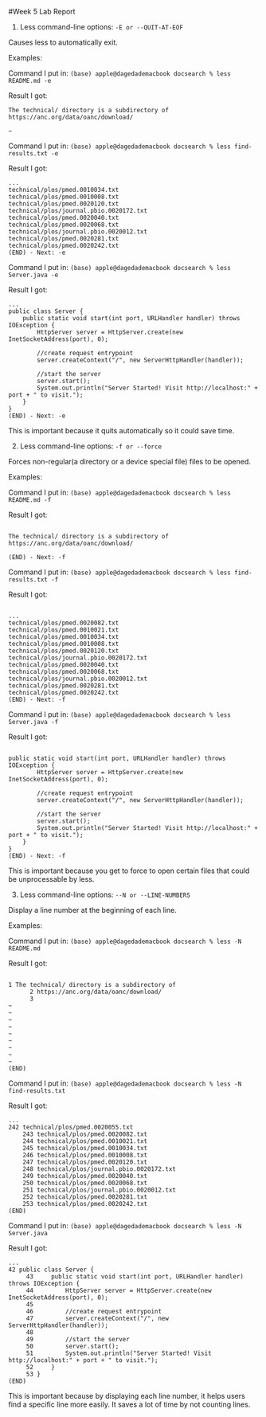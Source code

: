 #Week 5 Lab Report


1. Less command-line options:
```-E or --QUIT-AT-EOF ```

Causes less to automatically exit.

Examples:

Command I put in:
```(base) apple@dagedademacbook docsearch % less README.md -e ```

Result I got: 
```
The technical/ directory is a subdirectory of
https://anc.org/data/oanc/download/

~
```

Command I put in:
```(base) apple@dagedademacbook docsearch % less find-results.txt -e ```

Result I got: 
```
...
technical/plos/pmed.0010034.txt
technical/plos/pmed.0010008.txt
technical/plos/pmed.0020120.txt
technical/plos/journal.pbio.0020172.txt
technical/plos/pmed.0020040.txt
technical/plos/pmed.0020068.txt
technical/plos/journal.pbio.0020012.txt
technical/plos/pmed.0020281.txt
technical/plos/pmed.0020242.txt
(END) - Next: -e
```

Command I put in:
```(base) apple@dagedademacbook docsearch % less Server.java -e ```

Result I got:
```
...
public class Server {
    public static void start(int port, URLHandler handler) throws IOException {
        HttpServer server = HttpServer.create(new InetSocketAddress(port), 0);

        //create request entrypoint
        server.createContext("/", new ServerHttpHandler(handler));

        //start the server
        server.start();
        System.out.println("Server Started! Visit http://localhost:" + port + " to visit.");
    }
}
(END) - Next: -e
```

This is important because it quits automatically so it could save time.

2. Less command-line options: 
```-f or --force ```

Forces non-regular(a directory or a device special file) files to be opened.   

Examples:

Command I put in:
```(base) apple@dagedademacbook docsearch % less README.md -f ```

Result I got: 
```

The technical/ directory is a subdirectory of
https://anc.org/data/oanc/download/

(END) - Next: -f
```

Command I put in:
```(base) apple@dagedademacbook docsearch % less find-results.txt -f ```

Result I got: 
```

...
technical/plos/pmed.0020082.txt
technical/plos/pmed.0010021.txt
technical/plos/pmed.0010034.txt
technical/plos/pmed.0010008.txt
technical/plos/pmed.0020120.txt
technical/plos/journal.pbio.0020172.txt
technical/plos/pmed.0020040.txt
technical/plos/pmed.0020068.txt
technical/plos/journal.pbio.0020012.txt
technical/plos/pmed.0020281.txt
technical/plos/pmed.0020242.txt
(END) - Next: -f
```

Command I put in:
```(base) apple@dagedademacbook docsearch % less Server.java -f ```

Result I got:
```

public static void start(int port, URLHandler handler) throws IOException {
        HttpServer server = HttpServer.create(new InetSocketAddress(port), 0);

        //create request entrypoint
        server.createContext("/", new ServerHttpHandler(handler));

        //start the server
        server.start();
        System.out.println("Server Started! Visit http://localhost:" + port + " to visit.");
    }
}
(END) - Next: -f
```

This is important because you get to force to open certain files that could be unprocessable by less.

3. Less command-line options: 
```--N or --LINE-NUMBERS ```

Display a line number at the beginning of each line.

Examples:

Command I put in:
```(base) apple@dagedademacbook docsearch % less -N README.md ```

Result I got:
```

1 The technical/ directory is a subdirectory of
      2 https://anc.org/data/oanc/download/
      3 
~
~
~
~
~
~
~
~
~
(END)
``` 

Command I put in:
```(base) apple@dagedademacbook docsearch % less -N find-results.txt ```

Result I got:
```
...
242 technical/plos/pmed.0020055.txt
    243 technical/plos/pmed.0020082.txt
    244 technical/plos/pmed.0010021.txt
    245 technical/plos/pmed.0010034.txt
    246 technical/plos/pmed.0010008.txt
    247 technical/plos/pmed.0020120.txt
    248 technical/plos/journal.pbio.0020172.txt
    249 technical/plos/pmed.0020040.txt
    250 technical/plos/pmed.0020068.txt
    251 technical/plos/journal.pbio.0020012.txt
    252 technical/plos/pmed.0020281.txt
    253 technical/plos/pmed.0020242.txt
(END)
```

Command I put in:
```(base) apple@dagedademacbook docsearch % less -N Server.java ```

Result I got:
```
...
42 public class Server {
     43     public static void start(int port, URLHandler handler) throws IOException {
     44         HttpServer server = HttpServer.create(new InetSocketAddress(port), 0);
     45 
     46         //create request entrypoint
     47         server.createContext("/", new ServerHttpHandler(handler));
     48 
     49         //start the server
     50         server.start();
     51         System.out.println("Server Started! Visit http://localhost:" + port + " to visit.");
     52     }
     53 }
(END)
```


This is important because by displaying each line number, it helps users find a specific line more easily. It saves a lot of time by not
counting lines. 

